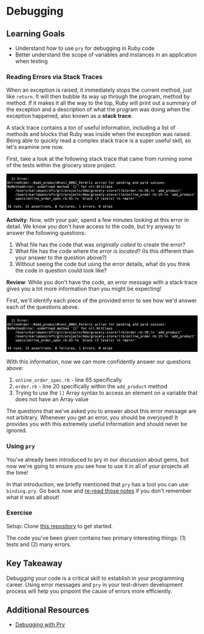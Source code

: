 # Debugging

## Learning Goals
- Understand how to use `pry` for debugging in Ruby code
- Better understand the scope of variables and instances in an application when testing

### Reading Errors via Stack Traces

When an exception is raised, it immediately stops the current method, just like `return`. It will then bubble its way up through the program, method by method. If it makes it all the way to the top, Ruby will print out a summary of the exception and a description of what the program was doing when the exception happened, also known as a **stack trace**.

A stack trace contains a ton of useful information, including a list of methods and blocks that Ruby was inside when the exception was raised. Being able to quickly read a complex stack trace is a super useful skill, so let's examine one now.

First, take a look at the following stack trace that came from running some of the tests within the grocery store project.

![test stack trace](images/test-stack-trace.png)

**Activity**: Now, with your pair, spend a few minutes looking at this error in detail. We know you don't have access to the code, but try anyway to answer the following questions:
1. What file has the code that was _originally called_ to create the error?
2. What file has the code where the _error is located_? (Is this different than your answer to the question above?)
3. Without seeing the code but using the error details, what do you think the code in question could look like?

**Review**: While you don't have the code, an error message with a stack trace gives you a lot more information than you might be expecting!

First, we'll identify each piece of the provided error to see how we'd answer each of the questions above.

![test stack trace identified](images/test-stack-trace-markup.png)

With this information, now we can more confidently answer our questions above:
1. `online_order_spec.rb` - line 65 specifically
2.  `order.rb` - line 20 specifically within the `add_product` method
3. Trying to use the `[]` Array syntax to access an element on a variable that does not have an Array value

The questions that we've asked you to answer about this error message are not arbitrary. Whenever you get an error, you should be overjoyed! It provides you with this extremely useful information and should never be ignored.

### Using `pry`

You've already been introduced to pry in our discussion about gems, but now we're going to ensure you see how to use it in all of your projects all the time!

In that introduction, we briefly mentioned that `pry` has a tool you can use: `binding.pry`. Go back now and [re-read those notes](../../01-ruby-fundamentals/intro-to-ruby-gems.md#pry) if you don't remember what it was all about!

### Exercise

Setup: Clone [this repository]() to get started.

The code you've been given contains two primary interesting things: (1) tests and (2) many errors.



## Key Takeaway
Debugging your code is a critical skill to establish in your programming career. Using error messages and `pry` in your test-driven development process will help you pinpoint the cause of errors more efficiently.

## Additional Resources
- [Debugging with Pry](https://learn.co/lessons/debugging-with-pry)
